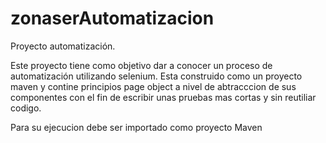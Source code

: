 # zonaserAutomatizacion
Proyecto automatización.

Este proyecto tiene como objetivo dar a conocer un proceso de automatización utilizando selenium.
Esta construido como un proyecto maven y contine principios page object a nivel de abtracccion de sus componentes con el fin
de escribir unas pruebas mas cortas y sin reutiliar codigo.

Para su ejecucion debe ser importado como proyecto Maven

